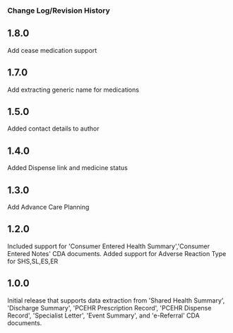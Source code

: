 ### Change Log/Revision History

1.8.0
-------------
Add cease medication support

1.7.0
-------------
Add extracting generic name for medications

1.5.0
-------------
Added contact details to author

1.4.0
-------------
Added Dispense link and medicine status

1.3.0
-------------
Add Advance Care Planning

1.2.0
-------------
Included support for 'Consumer Entered Health Summary','Consumer Entered Notes' CDA documents.
Added support for Adverse Reaction Type for SHS,SL,ES,ER

1.0.0
-------------
Initial release that supports data extraction from 'Shared Health Summary', 'Discharge Summary', 
'PCEHR Prescription Record', 'PCEHR Dispense Record', 'Specialist Letter', 'Event Summary', 
and 'e-Referral' CDA documents.


